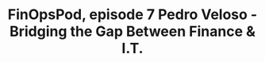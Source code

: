 ---
title: FinOpsPod, episode 7 Pedro Veloso - Bridging the Gap Between Finance & I.T.
description: The Finance episode! Pedro Veloso, International Man of FinOps, has performed FinOps-style roles in Brazil and Germany. Joe & Pedro discuss finance diving into the world of cloud, some of the misconceptions, the challenges and the problems that need to be worked on in order to provide data for real-time decision making.
date-added: June 2022
type: Podcast
source: FinOps Foundation
label: 
cloud-provider: 
  - Multi-Cloud
link: https://open.spotify.com/episode/1kqigaGQr122SavN13oTnC
permalink: /resources/not-here/
listing: true
---